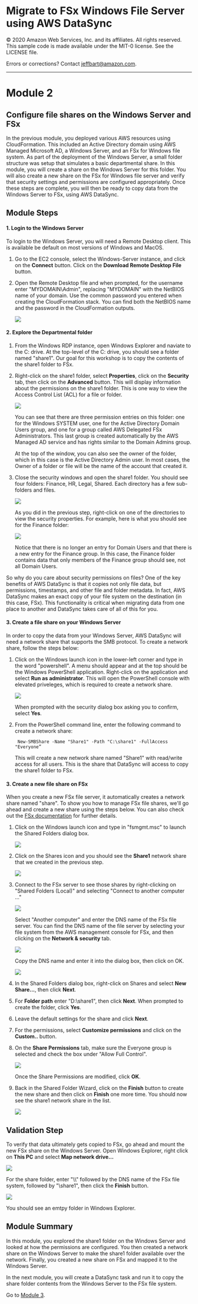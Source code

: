# Migrate to FSx Windows File Server using AWS DataSync

© 2020 Amazon Web Services, Inc. and its affiliates. All rights reserved.
This sample code is made available under the MIT-0 license. See the LICENSE file.

Errors or corrections? Contact [jeffbart@amazon.com](mailto:jeffbart@amazon.com).

---

# Module 2
## Configure file shares on the Windows Server and FSx

In the previous module, you deployed various AWS resources using CloudFormation.  This included an Active Directory domain using AWS Managed Microsoft AD, a Windows Server, and an FSx for Windows file system.  As part of the deployment of the Windows Server, a small folder structure was setup that simulates a basic departmental share.  In this module, you will create a share on the Windows Server for this folder.  You will also create a new share on the FSx for Windows file server and verify that security settings and permissions are configured appropriately.  Once these steps are complete, you will then be ready to copy data from the Windows Server to FSx, using AWS DataSync.

## Module Steps

#### 1. Login to the Windows Server
To login to the Windows Server, you will need a Remote Desktop client.  This is available be default on most versions of Windows and MacOS.

1. Go to the EC2 console, select the Windows-Server instance, and click on the **Connect** button.  Click on the **Download Remote Desktop File** button.
2. Open the Remote Desktop file and when prompted, for the username enter "MYDOMAIN\Admin", replacing "MYDOMAIN" with the NetBIOS name of your domain.  Use the common password you entered when creating the CloudFormation stack.  You can find both the NetBIOS name and the password in the CloudFormation outputs.

    ![](../images/mod2-rdp.png)

#### 2. Explore the Departmental folder

1. From the Windows RDP instance, open Windows Explorer and naviate to the C: drive.  At the top-level of the C: drive, you should see a folder named "share1".  Our goal for this workshop is to copy the contents of the share1 folder to FSx.

2. Right-click on the share1 folder, select **Properties**, click on the **Security** tab, then click on the **Advanced** button.  This will display information about the permissions on the share1 folder.  This is one way to view the Access Control List (ACL) for a file or folder.

    ![](../images/mod2-acl.png)

    You can see that there are three permission entries on this folder: one for the Windows SYSTEM user, one for the Active Directory Domain Users group, and one for a group called AWS Delegated FSx Administrators.  This last group is created automatically by the AWS Managed AD service and has rights similar to the Domain Admins group.

    At the top of the window, you can also see the owner of the folder, which in this case is the Active Directory Admin user.  In most cases, the Owner of a folder or file will be the name of the account that created it.

4. Close the security windows and open the share1 folder. You should see four folders: Finance, HR, Legal, Shared. Each directory has a few sub-folders and files.  

    ![](../images/mod2-share1.png)

    As you did in the previous step, right-click on one of the directories to view the security properties.  For example, here is what you should see for the Finance folder:

    ![](../images/mod2-finance.png)

    Notice that there is no longer an entry for Domain Users and that there is a new entry for the Finance group.  In this case, the Finance folder contains data that only members of the Finance group should see, not all Domain Users.

So why do you care about security permissions on files?  One of the key benefits of AWS DataSync is that it copies not only file data, but permissions, timestamps, and other file and folder metadata.  In fact, AWS DataSync makes an exact copy of your file system on the destination (in this case, FSx).  This functionality is critical when migrating data from one place to another and DataSync takes care of all of this for you.

#### 3. Create a file share on your Windows Server

In order to copy the data from your Windows Server, AWS DataSync will need a network share that supports the SMB protocol.  To create a network share, follow the steps below:

1. Click on the Windows launch icon in the lower-left corner and type in the word "powershell".  A menu should appear and at the top should be the Windows PowerShell application.  Right-click on the application and select **Run as administrator**.  This will open the PowerShell console with elevated priveleges, which is required to create a network share.

    ![](../images/mod2-powershell-admin.png)

    When prompted with the security dialog box asking you to confirm, select **Yes**.

2. From the PowerShell command line, enter the following command to create a network share:

        New-SMBShare -Name "Share1" -Path "C:\share1" -FullAccess "Everyone”

    This will create a new network share named "Share1" with read/write access for all users.  This is the share that DataSync will access to copy the share1 folder to FSx.

#### 3. Create a new file share on FSx

When you create a new FSx file server, it automatically creates a network share named "share".  To show you how to manage FSx file shares, we'll go ahead and create a new share using the steps below.  You can also check out the [FSx documentation](https://docs.aws.amazon.com/fsx/latest/WindowsGuide/managing-file-shares.html) for further details.

1. Click on the Windows launch icon and type in "fsmgmt.msc" to launch the Shared Folders dialog box.  

   ![](../images/mod2-fsmgmt.png)

2. Click on the Shares icon and you should see the **Share1** network share that we created in the previous step.

   ![](../images/mod2-shared-folders.png)

3. Connect to the FSx server to see those shares by right-clicking on "Shared Folders (Local)" and selecting "Connect to another computer ..."

   ![](../images/mod2-fsx-share-connect.png)

    Select "Another computer" and enter the DNS name of the FSx file server.  You can find the DNS name of the file server by selecting your file system from the AWS management console for FSx, and then clicking on the **Network & security** tab.

    ![](../images/mod2-fsx-dns.png)

    Copy the DNS name and enter it into the dialog box, then click on OK.

    ![](../images/mod2-another-comp.png)

4. In the Shared Folders dialog box, right-click on Shares and select **New Share...**, then click **Next**.
5. For **Folder path** enter "D:\share1", then click **Next**.  When prompted to create the folder, click **Yes**.
6. Leave the default settings for the share and click **Next**.
7. For the permissions, select **Customize permissions** and click on the **Custom..** button.
8. On the **Share Permissions** tab, make sure the Everyone group is selected and check the box under "Allow Full Control".

    ![](../images/mod2-fsx-share-1.png)

    Once the Share Permissions are modified, click **OK**.
9. Back in the Shared Folder Wizard, click on the **Finish** button to create the new share and then click on **Finish** one more time.  You should now see the share1 network share in the list.

    ![](../images/mod2-netshare-finish.png)

## Validation Step

To verify that data ultimately gets copied to FSx, go ahead and mount the new FSx share on the Windows Server.  Open Windows Explorer, right click on **This PC** and select **Map network drive...**  

![](../images/mod2-map-drive.png)

For the share folder, enter "\\\\" followed by the DNS name of the FSx file system, followed by "\share1", then click the **Finish** button.

![](../images/mod2-map-drive-2.png)

You should see an emtpy folder in Windows Explorer.

## Module Summary

In this module, you explored the share1 folder on the Windows Server and looked at how the permissions are configured.  You then created a network share on the Windows Server to make the share1 folder available over the network.  Finally, you created a new share on FSx and mapped it to the Windows Server.

In the next module, you will create a DataSync task and run it to copy the share folder contents from the Windows Server to the FSx file system.

Go to [Module 3](/module3).
